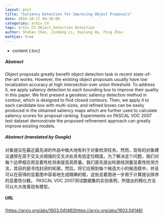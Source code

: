 ```yaml
---
layout: post
title: "Saliency Detection for Improving Object Proposals"
date: 2016-10-17 06:30:08
categories: arXiv_CV
tags: arXiv_CV Object_Detection Detection
author: Shuhan Chen, Jindong Li, Xuelong Hu, Ping Zhou
mathjax: true
---
```


* content
{:toc}

##### Abstract
Object proposals greatly benefit object detection task in recent state-of-the-art works. However, the existing object proposals usually have low localization accuracy at high intersection over union threshold. To address it, we apply saliency detection to each bounding box to improve their quality in this paper. We first present a geodesic saliency detection method in contour, which is designed to find closed contours. Then, we apply it to each candidate box with multi-sizes, and refined boxes can be easily produced in the obtained saliency maps which are further used to calculate saliency scores for proposal ranking. Experiments on PASCAL VOC 2007 test dataset demonstrate the proposed refinement approach can greatly improve existing models.

##### Abstract (translated by Google)
对象提议在最近最先进的作品中极大地有利于对象检测任务。然而，现有的对象建议通常在高于交叉点阈值的交叉点处具有低定位精度。为了解决这个问题，我们对每个边界框应用显着性检测来提高其质量。我们首先提出轮廓线测量显着性检测方法，其目的是寻找封闭的轮廓。然后，将它应用到每个候选大小的候选框中，并且可以在获得的显着图中容易地生成精确的框，这些显着图进一步用于计算提议排序的显着性分数。 PASCAL VOC 2007测试数据集的实验表明，所提出的精化方法可以大大改善现有模型。

##### URL
[https://arxiv.org/abs/1603.04146](https://arxiv.org/abs/1603.04146)

